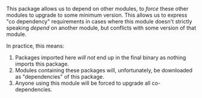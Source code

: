 This package allows us to depend on other modules, to _force_ these other
modules to upgrade to some minimum version. This allows us to express "co
dependency" requirements in cases where this module doesn't strictly speaking
_depend_ on another module, but conflicts with some version of that module.

In practice, this means:

1. Packages imported here _will not_ end up in the final binary as nothing
   imports this package.
2. Modules containing these packages will, unfortunately, be downloaded as
   "dependencies" of this package.
3. Anyone using this module will be forced to upgrade all co-dependencies.
